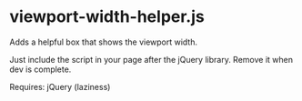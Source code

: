 viewport-width-helper.js
=====================

Adds a helpful box that shows the viewport width. 

Just include the script in your page after the jQuery library. Remove it when dev is complete.

Requires: jQuery (laziness)